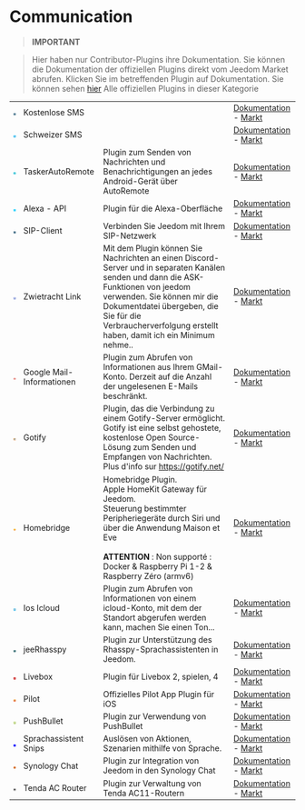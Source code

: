 
# Communication


>**IMPORTANT**

>Hier haben nur Contributor-Plugins ihre Dokumentation. Sie können die Dokumentation der offiziellen Plugins direkt vom Jeedom Market abrufen. Klicken Sie im betreffenden Plugin auf Dokumentation.
>Sie können sehen [hier](https://market.jeedom.com/index.php?v=d&p=market&type=plugin&categorie=communication) Alle offiziellen Plugins in dieser Kategorie

| | | | |
|--- | --- | --- | ---|
|<img src="FreeSms/FreeSms_icon.png" class="pluginLogo" width="100" />|Kostenlose SMS||[Dokumentation](https://mika-nt28.github.io/Documentations/FreeSms/de_DE/) - [Markt](https://market.jeedom.com/index.php?v=d&p=market_display&id=130)|
|<img src="Swissms/Swissms_icon.png" class="pluginLogo" width="100" />|Schweizer SMS||[Dokumentation](https://zyg0m4t1k.github.io/Swissms/de_DE/) - [Markt](https://market.jeedom.com/index.php?v=d&p=market_display&id=2302)|
|<img src="TaskerAutoRemote/TaskerAutoRemote_icon.png" class="pluginLogo" width="100" />|TaskerAutoRemote|Plugin zum Senden von Nachrichten und Benachrichtigungen an jedes Android-Gerät über AutoRemote|[Dokumentation](https://agp42.github.io/Jeedom-TaskerAutoremote/fr_FR) - [Markt](https://market.jeedom.com/index.php?v=d&p=market_display&id=3795)|
|<img src="alexaapi/alexaapi_icon.png" class="pluginLogo" width="100" />|Alexa - API|Plugin für die Alexa-Oberfläche|[Dokumentation](http://sigalou-domotique.fr/plugin-jeedom-alexa-api/66-alexa-api-documentation) - [Markt](https://market.jeedom.com/index.php?v=d&p=market_display&id=3614)|
|<img src="clientSIP/clientSIP_icon.png" class="pluginLogo" width="100" />|SIP-Client|Verbinden Sie Jeedom mit Ihrem SIP-Netzwerk|[Dokumentation](https://mika-nt28.github.io/Documentations/clientSIP/de_DE/) - [Markt](https://market.jeedom.com/index.php?v=d&p=market_display&id=3038)|
|<img src="discordlink/discordlink_icon.png" class="pluginLogo" width="100" />|Zwietracht Link|Mit dem Plugin können Sie Nachrichten an einen Discord-Server und in separaten Kanälen senden und dann die ASK-Funktionen von jeedom verwenden. Sie können mir die Dokumentdatei übergeben, die Sie für die Verbraucherverfolgung erstellt haben, damit ich ein Minimum nehme..|[Dokumentation](https://trmaud.github.io/Docs/discordlink/de_DE/) - [Markt](https://market.jeedom.com/index.php?v=d&p=market_display&id=3938)|
|<img src="gmailinfo/gmailinfo_icon.png" class="pluginLogo" width="100" />|Google Mail-Informationen|Plugin zum Abrufen von Informationen aus Ihrem GMail-Konto. Derzeit auf die Anzahl der ungelesenen E-Mails beschränkt.|[Dokumentation]() - [Markt](https://market.jeedom.com/index.php?v=d&p=market_display&id=258)|
|<img src="gotify/gotify_icon.png" class="pluginLogo" width="100" />|Gotify|Plugin, das die Verbindung zu einem Gotify-Server ermöglicht. Gotify ist eine selbst gehostete, kostenlose Open Source-Lösung zum Senden und Empfangen von Nachrichten. Plus d'info sur https://gotify.net/|[Dokumentation](https://mips2648.github.io/jeedom-plugins-docs/gotify/de_DE/) - [Markt](https://market.jeedom.com/index.php?v=d&p=market_display&id=3774)|
|<img src="homebridge/homebridge_icon.png" class="pluginLogo" width="100" />|Homebridge|Homebridge Plugin.<br/>Apple HomeKit Gateway für Jeedom.<br/>Steuerung bestimmter Peripheriegeräte durch Siri und über die Anwendung Maison et Eve<br/><br/><b>ATTENTION</b> : Non supporté : Docker & Raspberry Pi 1-2 & Raspberry Zéro (armv6)|[Dokumentation](https://nebzhb.github.io/jeedom_docs/plugins/homebridge/de_DE/) - [Markt](https://market.jeedom.com/index.php?v=d&p=market_display&id=2983)|
|<img src="ioscloud/ioscloud_icon.png" class="pluginLogo" width="100" />|Ios Icloud|Plugin zum Abrufen von Informationen von einem icloud-Konto, mit dem der Standort abgerufen werden kann, machen Sie einen Ton...|[Dokumentation](https://zyg0m4t1k.github.io/ioscloud/de_DE/) - [Markt](https://market.jeedom.com/index.php?v=d&p=market_display&id=3131)|
|<img src="jeerhasspy/jeerhasspy_icon.png" class="pluginLogo" width="100" />|jeeRhasspy|Plugin zur Unterstützung des Rhasspy-Sprachassistenten in Jeedom.|[Dokumentation](https://kiboost.github.io/jeedom_docs/plugins/jeerhasspy/de_DE/) - [Markt](https://market.jeedom.com/index.php?v=d&p=market_display&id=3869)|
|<img src="livebox/livebox_icon.png" class="pluginLogo" width="100" />|Livebox|Plugin für Livebox 2, spielen, 4|[Dokumentation](https://jmvedrine.github.io/plugin-livebox/de_DE/) - [Markt](https://market.jeedom.com/index.php?v=d&p=market_display&id=1076)|
|<img src="pilot/pilot_icon.png" class="pluginLogo" width="100" />|Pilot|Offizielles Pilot App Plugin für iOS|[Dokumentation](https://patrickferreira.github.io/PilotJeedom/de_DE/) - [Markt](https://market.jeedom.com/index.php?v=d&p=market_display&id=3220)|
|<img src="pushbullet/pushbullet_icon.png" class="pluginLogo" width="100" />|PushBullet|Plugin zur Verwendung von PushBullet|[Dokumentation]() - [Markt](https://market.jeedom.com/index.php?v=d&p=market_display&id=251)|
|<img src="snips/snips_icon.png" class="pluginLogo" width="100" />|Sprachassistent Snips|Auslösen von Aktionen, Szenarien mithilfe von Sprache. |[Dokumentation](https://docs.snips.ai/guides/raspberrypi/jeedom/fr) - [Markt](https://market.jeedom.com/index.php?v=d&p=market_display&id=3419)|
|<img src="synologychat/synologychat_icon.png" class="pluginLogo" width="100" />|Synology Chat|Plugin zur Integration von Jeedom in den Synology Chat|[Dokumentation](https://jeedom.github.io/plugin-synologychat/de_DE/) - [Markt](https://market.jeedom.com/index.php?v=d&p=market_display&id=2916)|
|<img src="tendaac/tendaac_icon.png" class="pluginLogo" width="100" />|Tenda AC Router|Plugin zur Verwaltung von Tenda AC11-Routern|[Dokumentation](https://flobul.github.io/TendaAC/de_DE/) - [Markt](https://market.jeedom.com/index.php?v=d&p=market_display&id=3934)|

